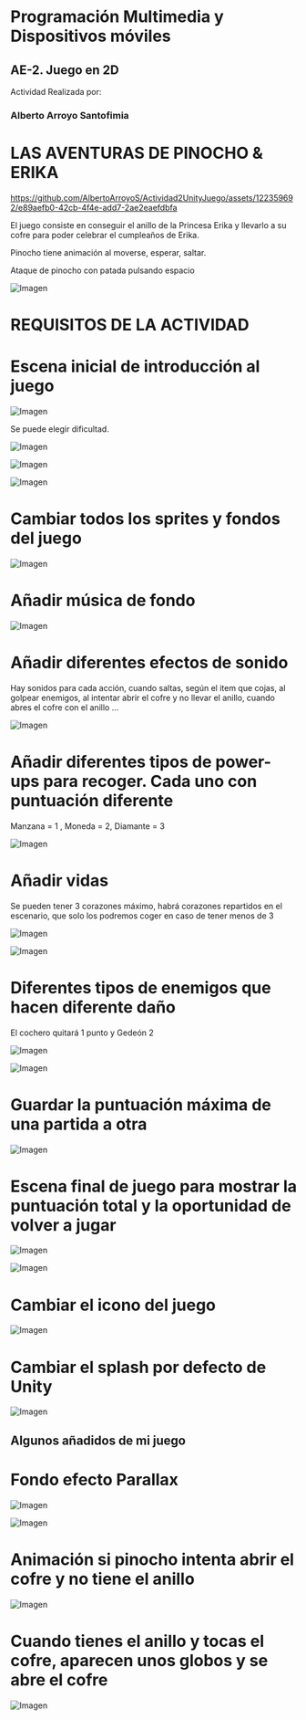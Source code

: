 # Programación Multimedia y Dispositivos móviles

## AE-2. Juego en 2D

Actividad Realizada por:

###  Alberto Arroyo Santofimia

# LAS AVENTURAS DE PINOCHO & ERIKA 

https://github.com/AlbertoArroyoS/Actividad2UnityJuego/assets/122359692/e89aefb0-42cb-4f4e-add7-2ae2eaefdbfa



El juego consiste en conseguir el anillo de la Princesa Erika y llevarlo a su cofre
para poder celebrar el cumpleaños de Erika.

Pinocho tiene animación al moverse, esperar, saltar.

Ataque de pinocho con patada pulsando espacio

![Imagen](imgReadme/patada.png)


# REQUISITOS DE LA ACTIVIDAD

# Escena inicial de introducción al juego

![Imagen](imgReadme/pantallaStart.png)

Se puede elegir dificultad.

![Imagen](imgReadme/dificultad.png)

![Imagen](imgReadme/modoFacil.png)

![Imagen](imgReadme/modoNormal.png)

# Cambiar todos los sprites y fondos del juego

![Imagen](imgReadme/inicioPartida.png)

# Añadir música de fondo

![Imagen](imgReadme/sonidoFondo.png)

# Añadir diferentes efectos de sonido

Hay sonidos para cada acción, cuando saltas, según el item que cojas, al golpear enemigos, al intentar abrir el cofre y no llevar el anillo, cuando abres el cofre con el anillo ...

![Imagen](imgReadme/sonidos.png)

# Añadir diferentes tipos de power-ups para recoger. Cada uno con puntuación diferente

Manzana = 1 , Moneda = 2, Diamante = 3

![Imagen](imgReadme/power.png)


# Añadir vidas

Se pueden tener 3 corazones máximo, habrá corazones repartidos en el escenario, que solo los podremos coger en caso de tener menos de 3

![Imagen](imgReadme/vida.png)

![Imagen](imgReadme/corazones.png)

# Diferentes tipos de enemigos que hacen diferente daño

El cochero quitará 1 punto y Gedeón 2

![Imagen](imgReadme/gordo.png)

![Imagen](imgReadme/gedeon.png)


# Guardar la puntuación máxima de una partida a otra

![Imagen](imgReadme/puntos.png)

# Escena final de juego para mostrar la puntuación total y la oportunidad de volver a jugar

![Imagen](imgReadme/ganar.jpg)

![Imagen](imgReadme/panelPerder.png)

# Cambiar el icono del juego

![Imagen](imgReadme/icono.png)

# Cambiar el splash por defecto de Unity

![Imagen](imgReadme/Splash/splash.gif)

## Algunos añadidos de mi juego

# Fondo efecto Parallax

![Imagen](imgReadme/parallax/parallax.gif)

![Imagen](imgReadme/parallax.png)

# Animación si pinocho intenta abrir el cofre y no tiene el anillo

![Imagen](imgReadme/pinochoNariz/nariz.gif)

# Cuando tienes el anillo y tocas el cofre, aparecen unos globos y se abre el cofre

![Imagen](imgReadme/pinochoCofre/cofreAbierto.gif)
